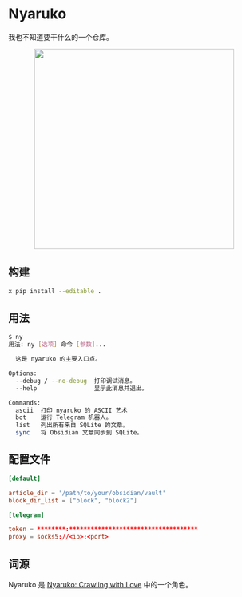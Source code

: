 # Nyaruko

我也不知道要干什么的一个仓库。

<div align=center>
  <img width="400" src="https://github.com/niracler/nyaruko/assets/24842631/23c3e818-2c06-4589-a226-2ccd310d51db">
</div>

## 构建

```bash
x pip install --editable .
```

## 用法

```bash
$ ny
用法: ny [选项] 命令 [参数]...

  这是 nyaruko 的主要入口点。

Options:
  --debug / --no-debug  打印调试消息。
  --help                显示此消息并退出。

Commands:
  ascii  打印 nyaruko 的 ASCII 艺术
  bot    运行 Telegram 机器人。
  list   列出所有来自 SQLite 的文章。
  sync   将 Obsidian 文章同步到 SQLite。
```

## 配置文件

```toml
[default]

article_dir = '/path/to/your/obsidian/vault'
block_dir_list = ["block", "block2"]

[telegram]

token = ********:************************************
proxy = socks5://<ip>:<port>
```

## 词源

Nyaruko 是 [Nyaruko: Crawling with Love](https://en.wikipedia.org/wiki/Nyaruko:_Crawling_with_Love) 中的一个角色。
